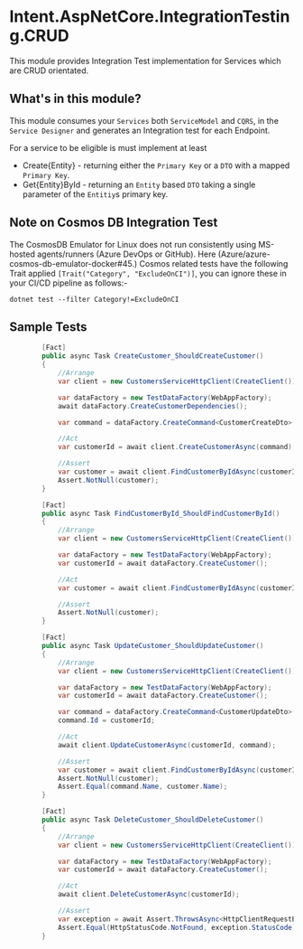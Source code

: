 ﻿# Intent.AspNetCore.IntegrationTesting.CRUD

This module provides Integration Test implementation for Services which are CRUD orientated.

## What's in this module?

This module consumes your `Services` both `ServiceModel` and `CQRS`, in the `Service Designer` and generates an Integration test for each Endpoint.

For a service to be eligible is must implement at least

- Create{Entity} - returning either the `Primary Key` or a `DTO` with a mapped `Primary Key`.
- Get{Entity}ById - returning an `Entity` based `DTO` taking a single parameter of the `Entitiy`s primary key.

## Note on Cosmos DB Integration Test

The CosmosDB Emulator for Linux does not run consistently using MS-hosted agents/runners (Azure DevOps or GitHub). Here (Azure/azure-cosmos-db-emulator-docker#45.) 
Cosmos related tests have the following Trait applied `[Trait("Category", "ExcludeOnCI")]`, you can ignore these in your CI/CD pipeline as follows:-

```
dotnet test --filter Category!=ExcludeOnCI
```


## Sample Tests

```csharp
        [Fact]
        public async Task CreateCustomer_ShouldCreateCustomer()
        {
            //Arrange
            var client = new CustomersServiceHttpClient(CreateClient());

            var dataFactory = new TestDataFactory(WebAppFactory);
            await dataFactory.CreateCustomerDependencies();

            var command = dataFactory.CreateCommand<CustomerCreateDto>();

            //Act
            var customerId = await client.CreateCustomerAsync(command);

            //Assert
            var customer = await client.FindCustomerByIdAsync(customerId);
            Assert.NotNull(customer);
        }
```

```csharp
        [Fact]
        public async Task FindCustomerById_ShouldFindCustomerById()
        {
            //Arrange
            var client = new CustomersServiceHttpClient(CreateClient());

            var dataFactory = new TestDataFactory(WebAppFactory);
            var customerId = await dataFactory.CreateCustomer();

            //Act
            var customer = await client.FindCustomerByIdAsync(customerId);

            //Assert
            Assert.NotNull(customer);
        }
```

```csharp
        [Fact]
        public async Task UpdateCustomer_ShouldUpdateCustomer()
        {
            //Arrange
            var client = new CustomersServiceHttpClient(CreateClient());

            var dataFactory = new TestDataFactory(WebAppFactory);
            var customerId = await dataFactory.CreateCustomer();

            var command = dataFactory.CreateCommand<CustomerUpdateDto>();
            command.Id = customerId;

            //Act
            await client.UpdateCustomerAsync(customerId, command);

            //Assert
            var customer = await client.FindCustomerByIdAsync(customerId);
            Assert.NotNull(customer);
            Assert.Equal(command.Name, customer.Name);
        }
```

```csharp
        [Fact]
        public async Task DeleteCustomer_ShouldDeleteCustomer()
        {
            //Arrange
            var client = new CustomersServiceHttpClient(CreateClient());

            var dataFactory = new TestDataFactory(WebAppFactory);
            var customerId = await dataFactory.CreateCustomer();

            //Act
            await client.DeleteCustomerAsync(customerId);

            //Assert
            var exception = await Assert.ThrowsAsync<HttpClientRequestException>(() => client.FindCustomerByIdAsync(customerId));
            Assert.Equal(HttpStatusCode.NotFound, exception.StatusCode);
        }
```
